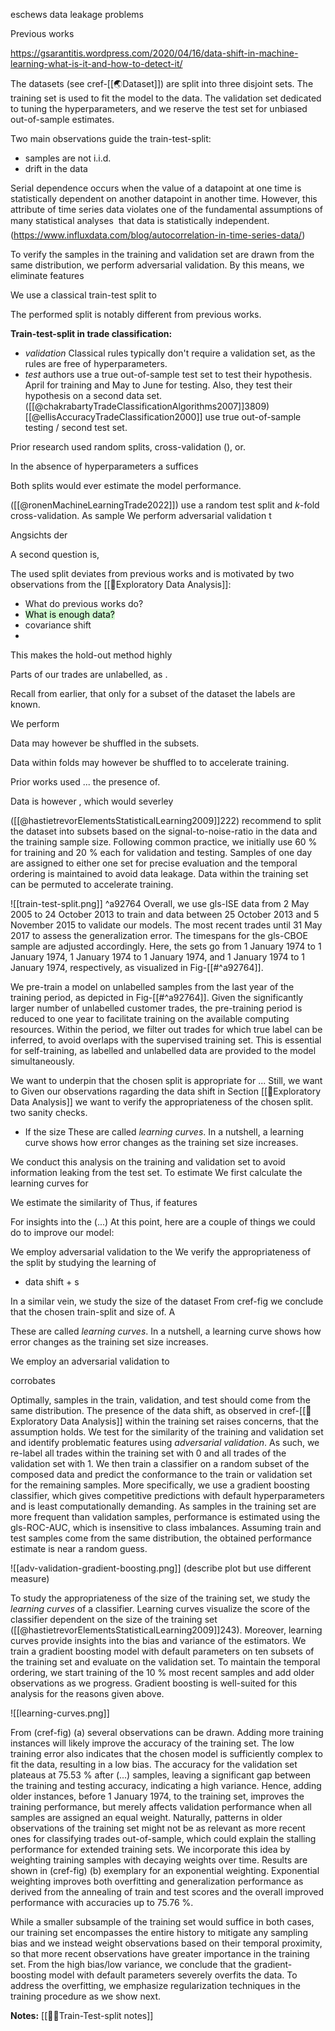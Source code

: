 eschews data leakage problems

Previous works 

https://gsarantitis.wordpress.com/2020/04/16/data-shift-in-machine-learning-what-is-it-and-how-to-detect-it/

The datasets (see cref-[[🌏Dataset]]) are split into three disjoint sets. The training set is used to fit the model to the data. The validation set dedicated to tuning the hyperparameters, and we reserve the test set for unbiased out-of-sample estimates.

Two main observations guide the train-test-split:
- samples are not i.i.d.
- drift in the data

Serial dependence occurs when the value of a datapoint at one time is statistically dependent on another datapoint in another time. However, this attribute of time series data violates one of the fundamental assumptions of many statistical analyses  that data is statistically independent. (https://www.influxdata.com/blog/autocorrelation-in-time-series-data/)

To verify the samples in the training and validation set are drawn from the same distribution, we perform adversarial validation. By this means, we eliminate features  

We use a classical train-test split to 


The performed split is notably different from previous works. 

**Train-test-split in trade classification:**
- *validation* Classical rules typically don't require a validation set, as the rules are free of hyperparameters.
- *test* authors use a true out-of-sample test set to test their hypothesis. April for training and May to June for testing. Also, they test their hypothesis on a second data set. ([[@chakrabartyTradeClassificationAlgorithms2007]]3809)
 [[@ellisAccuracyTradeClassification2000]] use true out-of-sample testing / second test set.

Prior research used random splits, cross-validation (), or. 

In the absence of hyperparameters a suffices

Both splits would ever estimate the model performance. 


([[@ronenMachineLearningTrade2022]]) use a random test split and $k$-fold cross-validation. As sample
We perform adversarial validation t 


Angsichts der

A second question is,

The used split deviates from previous works and is motivated by two observations from the [[🚏Exploratory Data Analysis]]:

- What do previous works do? 
- <mark style="background: #BBFABBA6;">What is enough data?</mark>
- covariance shift
- 

This makes the hold-out method highly 

Parts of our trades are unlabelled, as .

Recall from earlier, that only for a subset of the dataset the labels are known.

We perform 

Data may however be shuffled in the subsets.

Data within folds may however be shuffled to to accelerate training.

Prior works used ... the presence of. 

Data is however , which would severley 

([[@hastietrevorElementsStatisticalLearning2009]]222) recommend to split the dataset into subsets based on the signal-to-noise-ratio in the data and the training sample size. Following common practice, we initially use 60 %  for training and 20 % each for validation and testing. Samples of one day are assigned to either one set for precise evaluation and the temporal ordering is maintained to avoid data leakage. Data within the training set can be permuted to accelerate training.

![[train-test-split.png]] ^a92764 
Overall,  we use gls-ISE data from 2 May 2005 to 24 October 2013 to train and data between 25 October 2013 and 5 November 2015 to validate our models. The most recent trades until 31 May 2017 to assess the generalization error. The timespans for the gls-CBOE sample are adjusted accordingly. Here, the sets go from 1 January 1974 to 1 January 1974, 1 January 1974 to 1 January 1974, and 1 January 1974 to 1 January 1974, respectively, as visualized in Fig-[[#^a92764]].

We pre-train a model on unlabelled samples from the last year of the training period, as depicted in Fig-[[#^a92764]]. Given the significantly larger number of unlabelled customer trades, the pre-training period is reduced to one year to facilitate training on the available computing resources. Within the period, we filter out trades for which true label can be inferred, to avoid overlaps with the supervised training set. This is essential for self-training, as labelled and unlabelled data are provided to the model simultaneously. 

We want to underpin that the chosen split is appropriate for ... Still, we want to Given our observations ragarding the data shift in Section [[🚏Exploratory Data Analysis]] we want to verify the appropriateness of the chosen split. 
two sanity checks.
- If the size
These are called _learning curves_. In a nutshell, a learning curve shows how error changes as the training set size increases.

We conduct this analysis on the training and validation set to avoid information leaking from the test set. To estimate We first calculate the learning curves for 

We estimate the similarity of 
Thus, if features

For insights into the (...)
At this point, here are a couple of things we could do to improve our model:


We employ adversarial validation to the
We verify the appropriateness of the split by studying the learning of 


-  data shift + s

In a similar vein, we study the size of the dataset 
From cref-fig we conclude that the chosen train-split and size of. A 

These are called _learning curves_. In a nutshell, a learning curve shows how error changes as the training set size increases.

We employ an adversarial validation to 

corrobates

Optimally, samples in the train, validation, and test should come from the same distribution. The presence of the data shift, as observed in cref-[[🚏Exploratory Data Analysis]] within the training set raises concerns, that the assumption holds. We test for the similarity of the training and validation set and identify problematic features using *adversarial validation*. As such, we re-label all trades within the training set with 0 and all trades of the validation set with 1. We then train a classifier on a random subset of the composed data and predict the conformance to the train or validation set for the remaining samples. More specifically, we use a gradient boosting classifier, which gives competitive predictions with default hyperparameters and is least computationally demanding. As samples in the training set are more frequent than validation samples, performance is estimated using the gls-ROC-AUC, which is insensitive to class imbalances. Assuming train and test samples come from the same distribution, the obtained performance estimate is near a random guess.

![[adv-validation-gradient-boosting.png]]
(describe plot but use different measure)

To study the appropriateness of the size of the training set, we study the *learning curves* of a classifier. Learning curves visualize the score of the classifier dependent on the size of the training set ([[@hastietrevorElementsStatisticalLearning2009]]243).  Moreover, learning curves provide insights into the bias and variance of the estimators. We train a gradient boosting model with default parameters on ten subsets of the training set and evaluate on the validation set. To maintain the temporal ordering, we start training of the 10 % most recent samples and add older observations as we progress. Gradient boosting is well-suited for this analysis for the reasons given above. 

![[learning-curves.png]]
 
From (cref-fig) (a) several observations can be drawn. Adding more training instances will likely improve the accuracy of the training set. The low training error also indicates that the chosen model is sufficiently complex to fit the data, resulting in a low bias. The accuracy for the validation set plateaus at 75.53 % after (...) samples, leaving a significant gap between the training and testing accuracy, indicating a high variance. Hence, adding older instances, before 1 January 1974, to the training set, improves the training performance, but merely affects validation performance when all samples are assigned an equal weight. Naturally, patterns in older observations of the training set might not be as relevant as more recent ones for classifying trades out-of-sample, which could explain the stalling performance for extended training sets. We incorporate this idea by weighting training samples with decaying weights over time. Results are shown in (cref-fig) (b) exemplary for an exponential weighting. Exponential weighting improves both overfitting and generalization performance as derived from the annealing of train and test scores and the overall improved performance with accuracies up to 75.76 %. 

While a smaller subsample of the training set would suffice in both cases, our training set encompasses the entire history to mitigate any sampling bias and we instead weight observations based on their temporal proximity, so that more recent observations have greater importance in the training set. From the high bias/low variance, we conclude that the gradient-boosting model with default parameters severely overfits the data. To address the overfitting, we emphasize regularization techniques in the training procedure as we show next. 

**Notes:**
[[👨‍🍳Train-Test-split notes]]